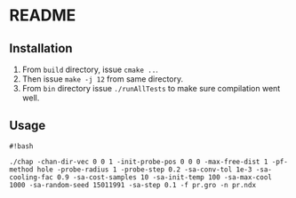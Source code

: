 # README #

## Installation ##

1. From `build` directory, issue `cmake ..`.
2. Then issue `make -j 12` from same directory.
3. From `bin` directory issue `./runAllTests` to make sure compilation went well.


## Usage ##


```
#!bash

./chap -chan-dir-vec 0 0 1 -init-probe-pos 0 0 0 -max-free-dist 1 -pf-method hole -probe-radius 1 -probe-step 0.2 -sa-conv-tol 1e-3 -sa-cooling-fac 0.9 -sa-cost-samples 10 -sa-init-temp 100 -sa-max-cool 1000 -sa-random-seed 15011991 -sa-step 0.1 -f pr.gro -n pr.ndx
```